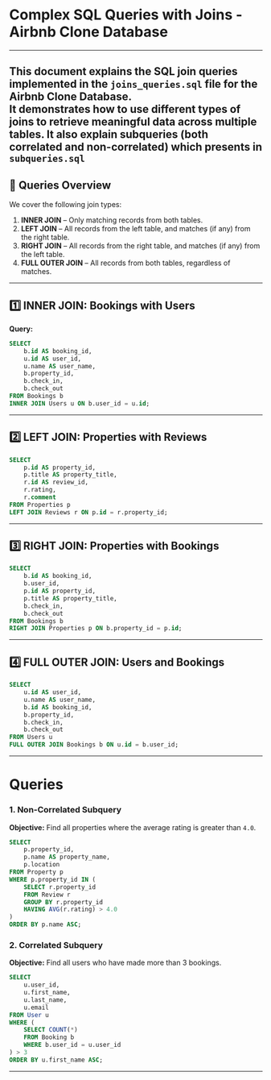 # Complex SQL Queries with Joins - Airbnb Clone Database
---

This document explains the SQL join queries implemented in the `joins_queries.sql` file for the **Airbnb Clone Database**.  
It demonstrates how to use different types of joins to retrieve meaningful data across multiple tables.
It also explain **subqueries** (both correlated and non-correlated) which presents in `subqueries.sql`
---

## 🔑 Queries Overview

We cover the following join types:

1. **INNER JOIN** – Only matching records from both tables.  
2. **LEFT JOIN** – All records from the left table, and matches (if any) from the right table.  
3. **RIGHT JOIN** – All records from the right table, and matches (if any) from the left table.  
4. **FULL OUTER JOIN** – All records from both tables, regardless of matches.

---

## 1️⃣ INNER JOIN: Bookings with Users
**Query:**
```sql
SELECT 
    b.id AS booking_id,
    u.id AS user_id,
    u.name AS user_name,
    b.property_id,
    b.check_in,
    b.check_out
FROM Bookings b
INNER JOIN Users u ON b.user_id = u.id;
```

---

## 2️⃣ LEFT JOIN: Properties with Reviews
```sql
SELECT 
    p.id AS property_id,
    p.title AS property_title,
    r.id AS review_id,
    r.rating,
    r.comment
FROM Properties p
LEFT JOIN Reviews r ON p.id = r.property_id;
```

---

## 3️⃣ RIGHT JOIN: Properties with Bookings
```sql
SELECT 
    b.id AS booking_id,
    b.user_id,
    p.id AS property_id,
    p.title AS property_title,
    b.check_in,
    b.check_out
FROM Bookings b
RIGHT JOIN Properties p ON b.property_id = p.id;
```

---

## 4️⃣ FULL OUTER JOIN: Users and Bookings
```sql
SELECT 
    u.id AS user_id,
    u.name AS user_name,
    b.id AS booking_id,
    b.property_id,
    b.check_in,
    b.check_out
FROM Users u
FULL OUTER JOIN Bookings b ON u.id = b.user_id;
```
---
# Queries

### 1. Non-Correlated Subquery
**Objective:** Find all properties where the average rating is greater than `4.0`.

```sql
SELECT 
    p.property_id,
    p.name AS property_name,
    p.location
FROM Property p
WHERE p.property_id IN (
    SELECT r.property_id
    FROM Review r
    GROUP BY r.property_id
    HAVING AVG(r.rating) > 4.0
)
ORDER BY p.name ASC;
```
### 2. Correlated Subquery
**Objective:** Find all users who have made more than 3 bookings.
```sql
SELECT 
    u.user_id,
    u.first_name,
    u.last_name,
    u.email
FROM User u
WHERE (
    SELECT COUNT(*)
    FROM Booking b
    WHERE b.user_id = u.user_id
) > 3
ORDER BY u.first_name ASC;
```
---


